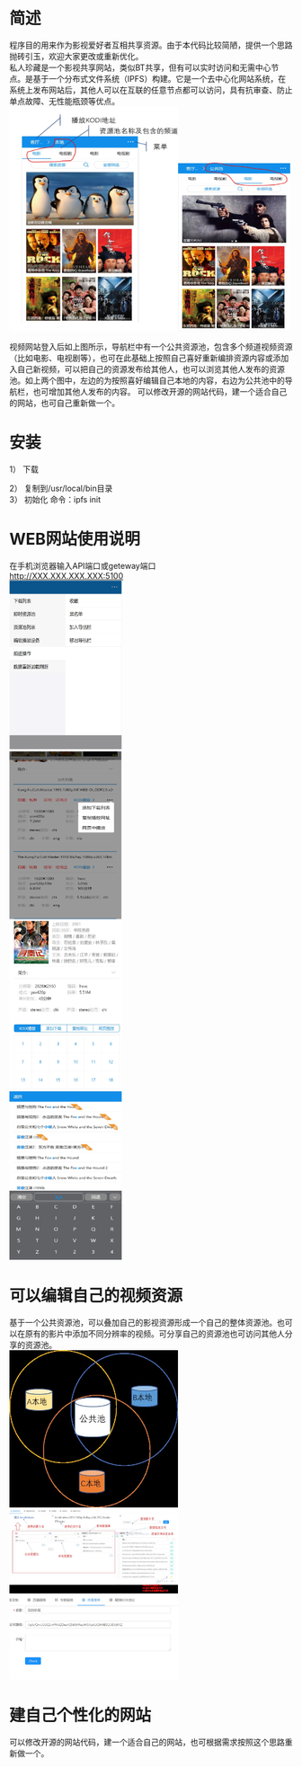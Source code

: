 # 简述

程序目的用来作为影视爱好者互相共享资源。由于本代码比较简陋，提供一个思路抛砖引玉，欢迎大家更改或重新优化。  
私人珍藏是一个影视共享网站，类似BT共享，但有可以实时访问和无需中心节点。是基于一个分布式文件系统（IPFS）构建。它是一个去中心化网站系统，在系统上发布网站后，其他人可以在互联的任意节点都可以访问，具有抗审查、防止单点故障、无性能瓶颈等优点。  
<img src="https://github.com/mycollectclub/filesdown/blob/main/pic/home1.jpg" width="300" height="400" alt="首页1"/><img src="https://github.com/mycollectclub/filesdown/blob/main/pic/home2.jpg" width="200" height="300" alt="首页2"/>

视频网站登入后如上图所示，导航栏中有一个公共资源池，包含多个频道视频资源（比如电影、电视剧等），也可在此基础上按照自己喜好重新编排资源内容或添加入自己新视频，可以把自己的资源发布给其他人，也可以浏览其他人发布的资源池。如上两个图中，左边的为按照喜好编辑自己本地的内容，右边为公共池中的导航栏，也可增加其他人发布的内容。
可以修改开源的网站代码，建一个适合自己的网站，也可自己重新做一个。

# 安装
1）    下载

2）	复制到/usr/local/bin目录  
3）	初始化
命令：ipfs init

# WEB网站使用说明
在手机浏览器输入API端口或geteway端口  
http://XXX.XXX.XXX.XXX:5100  
<img src="https://github.com/mycollectclub/filesdown/blob/main/pic/menu.jpg" width="200" height="300" alt="菜单"/>  
<img src="https://github.com/mycollectclub/filesdown/blob/main/pic/move.jpg" width="200" height="300" alt="电影"/>  
<img src="https://github.com/mycollectclub/filesdown/blob/main/pic/tv.jpg" width="200" height="300" alt="电视"/>  
<img src="https://github.com/mycollectclub/filesdown/blob/main/pic/search.jpg" width="200" height="300" alt="搜索"/>  
  
# 可以编辑自己的视频资源
基于一个公共资源池，可以叠加自己的影视资源形成一个自己的整体资源池。也可以在原有的影片中添加不同分辨率的视频。可分享自己的资源池也可访问其他人分享的资源池。  
<img src="https://github.com/mycollectclub/filesdown/blob/main/pic/share.jpg" width="300" height="280" alt="示意图"/>  
<img src="https://github.com/mycollectclub/filesdown/blob/main/pic/edit.jpg" width="300" height="150" alt="编辑"/>  
<img src="https://github.com/mycollectclub/filesdown/blob/main/pic/pub.jpg" width="300" height="150" alt="发布"/>  
  
# 建自己个性化的网站
可以修改开源的网站代码，建一个适合自己的网站，也可根据需求按照这个思路重新做一个。  


